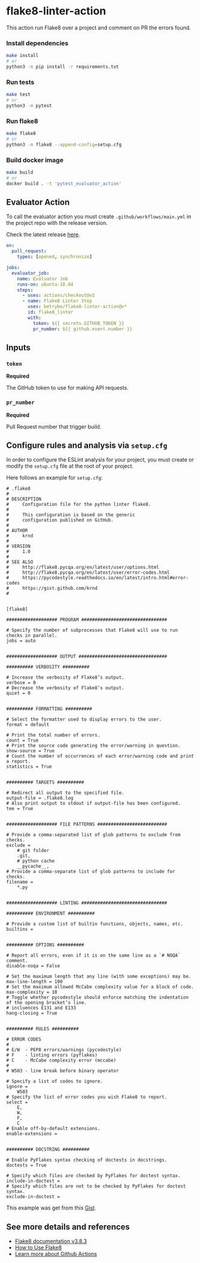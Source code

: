 # flake8-linter-action

This action run Flake8 over a project and comment on PR the errors found.

### Install dependencies

```sh
make install
# or
python3 -m pip install -r requirements.txt
```

### Run tests

```sh
make test
# or
python3 -m pytest
```

### Run flake8

```sh
make flake8
# or
python3 -m flake8 --append-config=setup.cfg
```

### Build docker image

```sh
make build
# or
docker build . -t 'pytest_evaluator_action'
```

## Evaluator Action

To call the evaluator action you must create `.github/workflows/main.yml` in the project repo with the release version.

Check the latest release [here](https://github.com/betrybe/flake8-linter-action/releases).

```yml
on:
  pull_request:
    types: [opened, synchronize]

jobs:
  evaluator_job:
    name: Evaluator Job
    runs-on: ubuntu-18.04
    steps:
      - uses: actions/checkout@v2
      - name: Flake8 Linter Step
        uses: betrybe/flake8-linter-action@v*
        id: flake8_linter
        with:
          token: ${{ secrets.GITHUB_TOKEN }}
          pr_number: ${{ github.event.number }}


```

## Inputs

### `token`

**Required**

The GitHub token to use for making API requests.

### `pr_number`

**Required**

Pull Request number that trigger build.

## Configure rules and analysis via `setup.cfg`

In order to configure the ESLint analysis for your project, you must create or modify the `setup.cfg` file at the root of your project.

Here follows an example for `setup.cfg`:

```
# .flake8
#
# DESCRIPTION
#     Configuration file for the python linter flake8.
#
#     This configuration is based on the generic
#     configuration published on GitHub.
#
# AUTHOR
#     krnd
#
# VERSION
#     1.0
#
# SEE ALSO
#     http://flake8.pycqa.org/en/latest/user/options.html
#     http://flake8.pycqa.org/en/latest/user/error-codes.html
#     https://pycodestyle.readthedocs.io/en/latest/intro.html#error-codes
#     https://gist.github.com/krnd
#


[flake8]

################### PROGRAM ################################

# Specify the number of subprocesses that Flake8 will use to run checks in parallel.
jobs = auto


################### OUTPUT #################################

########## VERBOSITY ##########

# Increase the verbosity of Flake8’s output.
verbose = 0
# Decrease the verbosity of Flake8’s output.
quiet = 0


########## FORMATTING ##########

# Select the formatter used to display errors to the user.
format = default

# Print the total number of errors.
count = True
# Print the source code generating the error/warning in question.
show-source = True
# Count the number of occurrences of each error/warning code and print a report.
statistics = True


########## TARGETS ##########

# Redirect all output to the specified file.
output-file = .flake8.log
# Also print output to stdout if output-file has been configured.
tee = True


################### FILE PATTERNS ##########################

# Provide a comma-separated list of glob patterns to exclude from checks.
exclude =
    # git folder
    .git,
    # python cache
    __pycache__,
# Provide a comma-separate list of glob patterns to include for checks.
filename =
    *.py


################### LINTING ################################

########## ENVIRONMENT ##########

# Provide a custom list of builtin functions, objects, names, etc.
builtins =


########## OPTIONS ##########

# Report all errors, even if it is on the same line as a `# NOQA` comment.
disable-noqa = False

# Set the maximum length that any line (with some exceptions) may be.
max-line-length = 100
# Set the maximum allowed McCabe complexity value for a block of code.
max-complexity = 10
# Toggle whether pycodestyle should enforce matching the indentation of the opening bracket’s line.
# incluences E131 and E133
hang-closing = True


########## RULES ##########

# ERROR CODES
#
# E/W  - PEP8 errors/warnings (pycodestyle)
# F    - linting errors (pyflakes)
# C    - McCabe complexity error (mccabe)
#
# W503 - line break before binary operator

# Specify a list of codes to ignore.
ignore =
    W503
# Specify the list of error codes you wish Flake8 to report.
select =
    E,
    W,
    F,
    C
# Enable off-by-default extensions.
enable-extensions =


########## DOCSTRING ##########

# Enable PyFlakes syntax checking of doctests in docstrings.
doctests = True

# Specify which files are checked by PyFlakes for doctest syntax.
include-in-doctest =
# Specify which files are not to be checked by PyFlakes for doctest syntax.
exclude-in-doctest =
```

This example was get from this [Gist](https://gist.github.com/krnd/1f3fb6c05af365977e486c47cb7b4a72#file-flake8).

## See more details and references

- [Flake8 documentation v3.8.3](https://buildmedia.readthedocs.org/media/pdf/flake8/latest/flake8.pdf)
- [How to Use Flake8](https://simpleisbetterthancomplex.com/packages/2016/08/05/flake8.html)
- [Learn more about Github Actions](https://help.github.com/en/actions/automating-your-workflow-with-github-actions/creating-a-docker-container-action)
